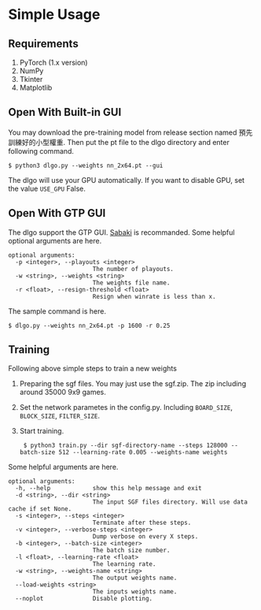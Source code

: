 # Simple Usage

## Requirements
1. PyTorch (1.x version)
2. NumPy
3. Tkinter
4. Matplotlib

## Open With Built-in GUI

You may download the pre-training model from release section named 預先訓練好的小型權重. Then put the pt file to the dlgo directory and enter following command. 

    $ python3 dlgo.py --weights nn_2x64.pt --gui

The dlgo will use your GPU automatically. If you want to disable GPU, set the value ```USE_GPU``` False.


## Open With GTP GUI

The dlgo support the GTP GUI. [Sabaki](https://sabaki.yichuanshen.de) is recommanded. Some helpful optional arguments are here.

    optional arguments:
      -p <integer>, --playouts <integer>
                            The number of playouts.
      -w <string>, --weights <string>
                            The weights file name.
      -r <float>, --resign-threshold <float>
                            Resign when winrate is less than x.

The sample command is here.

    $ dlgo.py --weights nn_2x64.pt -p 1600 -r 0.25

## Training

Following above simple steps to train a new weights

1. Preparing the sgf files. You may just use the sgf.zip. The zip including around 35000 9x9 games.
2. Set the network parametes in the config.py. Including ```BOARD_SIZE```, ```BLOCK_SIZE```, ```FILTER_SIZE```.
3. Start training.

        $ python3 train.py --dir sgf-directory-name --steps 128000 --batch-size 512 --learning-rate 0.005 --weights-name weights

Some helpful arguments are here.

    optional arguments:
      -h, --help            show this help message and exit
      -d <string>, --dir <string>
                            The input SGF files directory. Will use data cache if set None.
      -s <integer>, --steps <integer>
                            Terminate after these steps.
      -v <integer>, --verbose-steps <integer>
                            Dump verbose on every X steps.
      -b <integer>, --batch-size <integer>
                            The batch size number.
      -l <float>, --learning-rate <float>
                            The learning rate.
      -w <string>, --weights-name <string>
                            The output weights name.
      --load-weights <string>
                            The inputs weights name.
      --noplot              Disable plotting.
